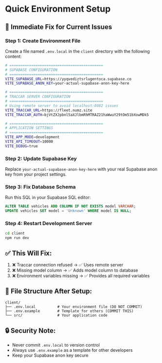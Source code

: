 # Quick Environment Setup

## 🚀 Immediate Fix for Current Issues

### Step 1: Create Environment File
Create a file named `.env.local` in the `client` directory with the following content:

```bash
# ===========================================
# SUPABASE CONFIGURATION
# ===========================================
VITE_SUPABASE_URL=https://yyqvediztsrlugentoca.supabase.co
VITE_SUPABASE_ANON_KEY=your-actual-supabase-anon-key-here

# ===========================================
# TRACCAR SERVER CONFIGURATION
# ===========================================
# Using remote server to avoid localhost:8082 issues
VITE_TRACCAR_URL=https://fleet.numz.site
VITE_TRACCAR_AUTH=bjVtZXJpbnl5aXJlbmRhMTRAZ21haWwuY29tOm51bXowMDk5

# ===========================================
# APPLICATION SETTINGS
# ===========================================
VITE_APP_MODE=development
VITE_API_TIMEOUT=10000
VITE_DEBUG=true
```

### Step 2: Update Supabase Key
Replace `your-actual-supabase-anon-key-here` with your real Supabase anon key from your project settings.

### Step 3: Fix Database Schema
Run this SQL in your Supabase SQL editor:

```sql
ALTER TABLE vehicles ADD COLUMN IF NOT EXISTS model VARCHAR;
UPDATE vehicles SET model = 'Unknown' WHERE model IS NULL;
```

### Step 4: Restart Development Server
```bash
cd client
npm run dev
```

## ✅ This Will Fix:
1. ❌ Traccar connection refused → ✅ Uses remote server
2. ❌ Missing model column → ✅ Adds model column to database
3. ❌ Environment variables missing → ✅ Provides all required variables

## 📁 File Structure After Setup:
```
client/
├── .env.local          # Your environment file (DO NOT COMMIT)
├── .env.example        # Template for others (COMMIT THIS)
└── src/                # Your application code
```

## 🔒 Security Note:
- Never commit `.env.local` to version control
- Always use `.env.example` as a template for other developers
- Keep your Supabase anon key secure
